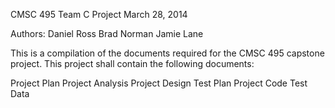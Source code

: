 CMSC 495
Team C Project
March 28, 2014

Authors:
Daniel Ross
Brad Norman
Jamie Lane

This is a compilation of the documents required for the CMSC 495
capstone project. This project shall contain the following
documents:

Project Plan
Project Analysis
Project Design
Test Plan
Project Code
Test Data